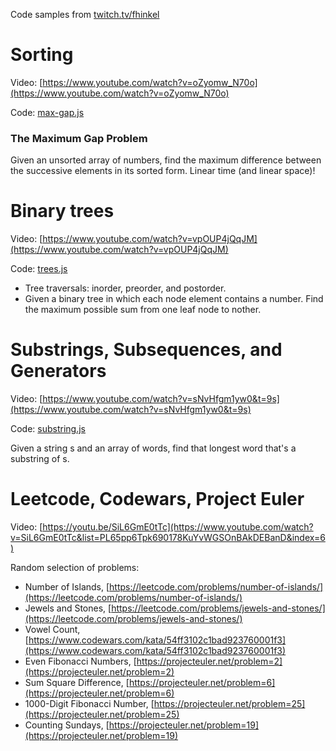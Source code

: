 Code samples from [twitch.tv/fhinkel](twitch.tv/fhinkel)

# Sorting
Video: [https://www.youtube.com/watch?v=oZyomw_N70o](https://www.youtube.com/watch?v=oZyomw_N70o)

Code: [max-gap.js](https://github.com/fhinkel/twitch/blob/master/max-gap.js)

### The Maximum Gap Problem
Given an unsorted array of numbers, find the maximum difference 
between the successive elements in its sorted form.
Linear time (and linear space)!

# Binary trees
Video: [https://www.youtube.com/watch?v=vpOUP4jQqJM](https://www.youtube.com/watch?v=vpOUP4jQqJM)

Code: [trees.js](https://github.com/fhinkel/twitch/blob/master/trees.js)

* Tree traversals: inorder, preorder, and postorder.
* Given a binary tree in which each node element contains a number. Find the maximum possible sum from one leaf node to nother.

# Substrings, Subsequences, and Generators

Video: [https://www.youtube.com/watch?v=sNvHfgm1yw0&t=9s](https://www.youtube.com/watch?v=sNvHfgm1yw0&t=9s)

Code: [substring.js](https://github.com/fhinkel/twitch/blob/master/substring.js)

Given a string s and an array of words, find that longest word 
that's a substring of s.

# Leetcode, Codewars, Project Euler

Video: [https://youtu.be/SiL6GmE0tTc](https://www.youtube.com/watch?v=SiL6GmE0tTc&list=PL65pp6Tpk690178KuYvWGSOnBAkDEBanD&index=6)

Random selection of problems:  

* Number of Islands, [https://leetcode.com/problems/number-of-islands/](https://leetcode.com/problems/number-of-islands/)
* Jewels and Stones, [https://leetcode.com/problems/jewels-and-stones/](https://leetcode.com/problems/jewels-and-stones/)
* Vowel Count, [https://www.codewars.com/kata/54ff3102c1bad923760001f3](https://www.codewars.com/kata/54ff3102c1bad923760001f3)
* Even Fibonacci Numbers, [https://projecteuler.net/problem=2](https://projecteuler.net/problem=2)
* Sum Square Difference, [https://projecteuler.net/problem=6](https://projecteuler.net/problem=6)  
* 1000-Digit Fibonacci Number, [https://projecteuler.net/problem=25](https://projecteuler.net/problem=25)
* Counting Sundays, [https://projecteuler.net/problem=19](https://projecteuler.net/problem=19)  

[//]: # (I'm solving typical coding problems you would be asked to solve during an interview. These puzzles are a lot of fun and there's always something new to learn.**Today's problem** Given an unsorted array, find the maximum difference between the successive elements in its sorted form.)

[//]: # (👩💻I'm solving typical coding problems you would be asked to solve during an interview. ✨💻These puzzles are a lot of fun and there's always something new to learn. ✨🐢🚀✨)

[//]: # (💻✨Node.js/JavaScript Interview training 👩‍💻🤓 📺Fun puzzles ✨🐢🚀✨!whatamidoing)